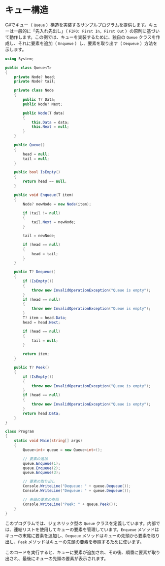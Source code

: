 # キュー構造

C#でキュー（ `Queue` ）構造を実装するサンプルプログラムを提供します。キューは一般的に「先入れ先出し」（ `FIFO: First In, First Out` ）の原則に基づいて動作します。この例では、キューを実装するために、独自の `Queue` クラスを作成し、それに要素を追加（ `Enqueue` ）し、要素を取り出す（ `Dequeue` ）方法を示します。

```csharp
using System;

public class Queue<T>
{
	private Node? head;
	private Node? tail;

	private class Node
	{
		public T? Data;
		public Node? Next;

		public Node(T data)
		{
			this.Data = data;
			this.Next = null;
		}
	}

	public Queue()
	{
		head = null;
		tail = null;
	}

	public bool IsEmpty()
	{
		return head == null;
	}

	public void Enqueue(T item)
	{
		Node? newNode = new Node(item);

		if (tail != null)
		{
			tail.Next = newNode;
		}

		tail = newNode;

		if (head == null)
		{
			head = tail;
		}
	}

	public T? Dequeue()
	{
		if (IsEmpty())
		{
			throw new InvalidOperationException("Queue is empty");
		}
		if (head == null)
		{
			throw new InvalidOperationException("Queue is empty");
		}
		T? item = head.Data;
		head = head.Next;

		if (head == null)
		{
			tail = null;
		}

		return item;
	}

	public T? Peek()
	{
		if (IsEmpty())
		{
			throw new InvalidOperationException("Queue is empty");
		}
		if (head == null)
		{
			throw new InvalidOperationException("Queue is empty");
		}
		return head.Data;
	}
}

class Program
{
	static void Main(string[] args)
	{
		Queue<int> queue = new Queue<int>();

		// 要素の追加
		queue.Enqueue(1);
		queue.Enqueue(2);
		queue.Enqueue(3);

		// 要素の取り出し
		Console.WriteLine("Dequeue: " + queue.Dequeue());
		Console.WriteLine("Dequeue: " + queue.Dequeue());

		// 先頭の要素の参照
		Console.WriteLine("Peek: " + queue.Peek());
	}
}
```

このプログラムでは、ジェネリック型の `Queue` クラスを定義しています。内部では、連結リストを使用してキューの要素を管理しています。`Enqueue` メソッドはキューの末尾に要素を追加し、`Dequeue` メソッドはキューの先頭から要素を取り出し、`Peek` メソッドはキューの先頭の要素を参照するために使います。

このコードを実行すると、キューに要素が追加され、その後、順番に要素が取り出され、最後にキューの先頭の要素が表示されます。